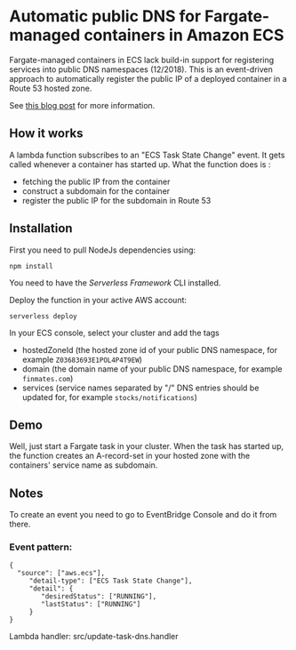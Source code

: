 # Automatic public DNS for Fargate-managed containers in Amazon ECS

Fargate-managed containers in ECS lack build-in support for registering services into public DNS namespaces (12/2018). This is an event-driven approach to automatically register the public IP of a deployed container in a Route 53 hosted zone.

See [this blog post](https://medium.com/@andreas.pasch/automatic-public-dns-for-fargate-managed-containers-in-amazon-ecs-f0ca0a0334b5) for more information.

## How it works

A lambda function subscribes to an "ECS Task State Change" event. 
It gets called whenever a container has started up. What the function does is :

* fetching the public IP from the container
* construct a subdomain for the container
* register the public IP for the subdomain in Route 53

## Installation

First you need to pull NodeJs dependencies using:

`npm install`

You need to have the *Serverless Framework* CLI installed. 

Deploy the function in your active AWS account:

```
serverless deploy
```


In your ECS console, select your cluster and add the tags

* hostedZoneId (the hosted zone id of your public DNS namespace, for example `Z03683693E1POL4P4T9EW`)
* domain (the domain name of your public DNS namespace, for example `finmates.com`)
* services (service names separated by "/" DNS entries should be updated for, for example `stocks/notifications`)

## Demo

Well, just start a Fargate task in your cluster. When the task has started up, the function creates an A-record-set in your hosted zone with the containers' service name as subdomain.

## Notes
To create an event you need to go to EventBridge Console and do it from there.

### Event pattern:

    {
      "source": ["aws.ecs"],
         "detail-type": ["ECS Task State Change"],
         "detail": {
            "desiredStatus": ["RUNNING"],
            "lastStatus": ["RUNNING"]
         }
    }

Lambda handler: src/update-task-dns.handler